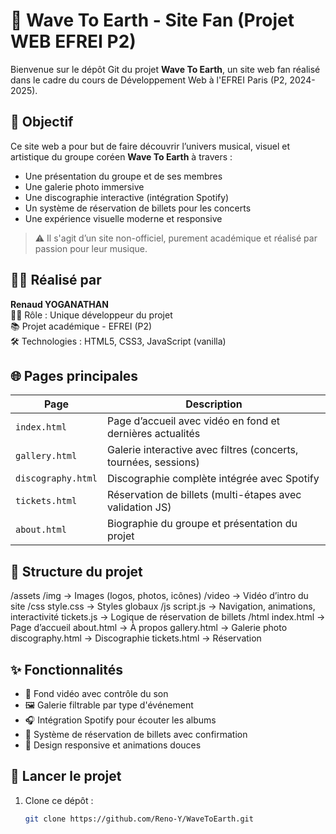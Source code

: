 # 🌊 Wave To Earth - Site Fan (Projet WEB EFREI P2)

Bienvenue sur le dépôt Git du projet **Wave To Earth**, un site web fan réalisé dans le cadre du cours de Développement Web à l'EFREI Paris (P2, 2024-2025).

## 🎯 Objectif

Ce site web a pour but de faire découvrir l’univers musical, visuel et artistique du groupe coréen **Wave To Earth** à travers :

- Une présentation du groupe et de ses membres
- Une galerie photo immersive
- Une discographie interactive (intégration Spotify)
- Un système de réservation de billets pour les concerts
- Une expérience visuelle moderne et responsive

> ⚠️ Il s'agit d’un site non-officiel, purement académique et réalisé par passion pour leur musique.

## 👨‍💻 Réalisé par

**Renaud YOGANATHAN**  
👨‍💻 Rôle : Unique développeur du projet  
📚 Projet académique - EFREI (P2)  
🛠 Technologies : HTML5, CSS3, JavaScript (vanilla)

## 🌐 Pages principales

| Page | Description |
|------|-------------|
| `index.html` | Page d’accueil avec vidéo en fond et dernières actualités |
| `gallery.html` | Galerie interactive avec filtres (concerts, tournées, sessions) |
| `discography.html` | Discographie complète intégrée avec Spotify |
| `tickets.html` | Réservation de billets (multi-étapes avec validation JS) |
| `about.html` | Biographie du groupe et présentation du projet |

## 📂 Structure du projet

/assets
/img → Images (logos, photos, icônes)
/video → Vidéo d’intro du site
/css
style.css → Styles globaux
/js
script.js → Navigation, animations, interactivité
tickets.js → Logique de réservation de billets
/html
index.html → Page d’accueil
about.html → À propos
gallery.html → Galerie photo
discography.html → Discographie
tickets.html → Réservation


## ✨ Fonctionnalités

- 🎥 Fond vidéo avec contrôle du son
- 🖼 Galerie filtrable par type d'événement
- 🎧 Intégration Spotify pour écouter les albums
- 🛒 Système de réservation de billets avec confirmation
- 📱 Design responsive et animations douces

## 🚀 Lancer le projet

1. Clone ce dépôt :
   ```bash
   git clone https://github.com/Reno-Y/WaveToEarth.git


